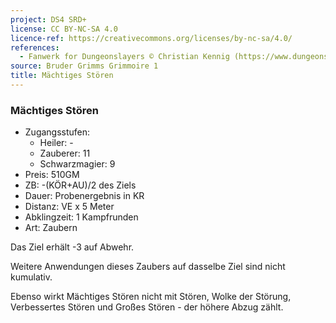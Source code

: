 ```yaml
---
project: DS4 SRD+
license: CC BY-NC-SA 4.0
licence-ref: https://creativecommons.org/licenses/by-nc-sa/4.0/
references: 
  - Fanwerk for Dungeonslayers © Christian Kennig (https://www.dungeonslayers.net/)
source: Bruder Grimms Grimmoire 1
title: Mächtiges Stören
---
```


### Mächtiges Stören

- Zugangsstufen:
  - Heiler: -
  - Zauberer: 11
  - Schwarzmagier: 9
- Preis: 510GM
- ZB: -(KÖR+AU)/2 des Ziels
- Dauer: Probenergebnis in KR
- Distanz: VE x 5 Meter
- Abklingzeit: 1 Kampfrunden
- Art: Zaubern

Das Ziel erhält -3 auf Abwehr.

Weitere Anwendungen dieses Zaubers auf dasselbe Ziel sind nicht kumulativ.

Ebenso wirkt Mächtiges Stören nicht mit Stören, Wolke der Störung, Verbessertes Stören und Großes Stören - der höhere Abzug zählt.

